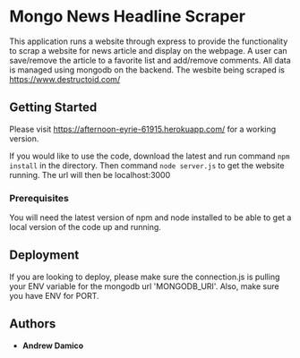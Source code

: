 # Mongo News Headline Scraper

This application runs a website through express to provide the functionality to scrap a website for news article and display on the webpage. A user can save/remove the article to a favorite list and add/remove comments. All data is managed using mongodb on the backend. The wesbite being scraped is https://www.destructoid.com/

## Getting Started

Please visit https://afternoon-eyrie-61915.herokuapp.com/ for a working version.

If you would like to use the code, download the latest and run command `npm install` in the directory. Then command `node server.js` to get the website running. The url will then be localhost:3000

### Prerequisites

You will need the latest version of npm and node installed to be able to get a local version of the code up and running.

## Deployment

If you are looking to deploy, please make sure the connection.js is pulling your ENV variable for the mongodb url 'MONGODB_URI'. Also, make sure you have ENV for PORT.

## Authors

* **Andrew Damico**
